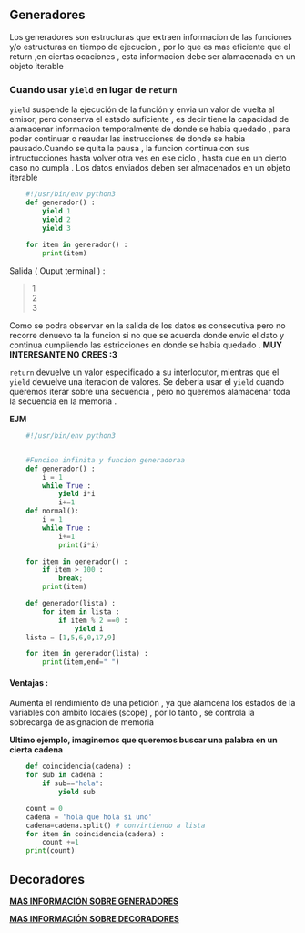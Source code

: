 ## **Generadores**
Los generadores son estructuras que extraen informacion de las funciones y/o estructuras en tiempo de ejecucion , por lo que es mas eficiente que el return ,en ciertas ocaciones , esta informacion debe ser alamacenada en un objeto iterable

### **Cuando usar `yield` en lugar de `return`**
`yield` suspende la ejecución de la función y envia un valor de vuelta al emisor, pero conserva el estado suficiente , es decir tiene la capacidad de alamacenar informacion temporalmente de donde se habia quedado , para poder continuar o reaudar las instrucciones de donde se habia pausado.Cuando se quita la pausa , la funcion continua con sus intructucciones hasta volver otra ves en ese ciclo , hasta que en un cierto caso no cumpla .
Los datos enviados deben ser almacenados en un objeto iterable


```python
    #!/usr/bin/env python3
    def generador() : 
        yield 1
        yield 2
        yield 3
    
    for item in generador() : 
        print(item)
```
Salida ( Ouput terminal ) : 
> 1 <br>
> 2 <br>
> 3

Como se podra observar en la salida de los datos es consecutiva pero no recorre denuevo ta la funcion si no que se acuerda donde envio el dato y continua cumpliendo las estricciones en donde se habia quedado . **MUY INTERESANTE NO CREES :3** 

`return` devuelve un valor especificado a su interlocutor, mientras que el `yield` devuelve una iteracion de valores. Se deberia usar el `yield` cuando queremos iterar sobre una secuencia , pero no queremos alamacenar toda la secuencia en la memoria .

**EJM**

```python
    #!/usr/bin/env python3


    #Funcion infinita y funcion generadoraa
    def generador() :
        i = 1
        while True : 
            yield i*i
            i+=1
    def normal():
        i = 1
        while True : 
            i+=1
            print(i*i)

    for item in generador() :
        if item > 100 :
            break;
        print(item)
```
````python
    def generador(lista) : 
        for item in lista :
            if item % 2 ==0 :
                yield i 
    lista = [1,5,6,0,17,9]

    for item in generador(lista) : 
        print(item,end=" ")

````

#### Ventajas : 
Aumenta el rendimiento de una petición , ya que alamcena los estados de la variables con ambito locales (scope) , por lo tanto , se controla la sobrecarga de asignacion de memoria


**Ultimo ejemplo, imaginemos que queremos buscar una palabra en un  cierta cadena**

```python
    def coincidencia(cadena) :
    for sub in cadena :
        if sub=="hola":
            yield sub

    count = 0
    cadena = 'hola que hola si uno'
    cadena=cadena.split() # convirtiendo a lista 
    for item in coincidencia(cadena) :
        count +=1 
    print(count)
```

## **Decoradores**




[**MAS INFORMACIÓN SOBRE GENERADORES**](https://www.geeksforgeeks.org/generators-in-python/)

[**MAS INFORMACIÓN SOBRE DECORADORES**](https://www.geeksforgeeks.org/decorators-in-python/)